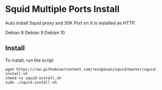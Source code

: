 #  Squid Multiple Ports Install

Auto install Squid proxy and 30K Port on
It is installed as HTTP.

Debian 8
Debian 9
Debian 10

## Install

To install, run the script

```
wget https://raw.githubusercontent.com/recepasan/squid/master/squid-install.sh
chmod +x squid-install.sh
sudo ./squid-install.sh
```
